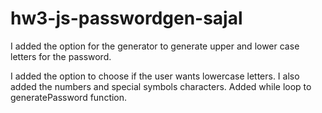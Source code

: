 # hw3-js-passwordgen-sajal

I added the option for the generator to generate upper and lower case letters for the password.

I added the option to choose if the user wants lowercase letters. I also added the numbers and special symbols characters. Added while loop to generatePassword function.

